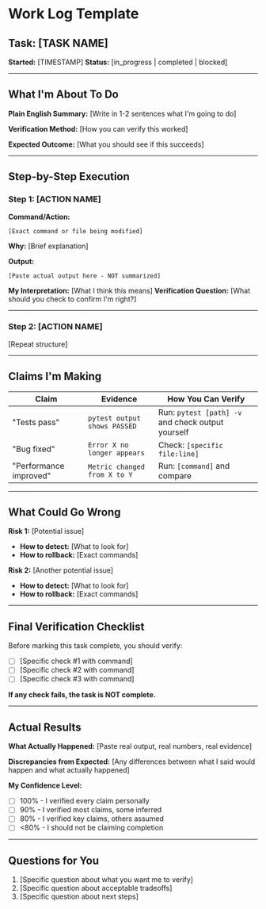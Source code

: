 # Work Log Template

## Task: [TASK NAME]
**Started:** [TIMESTAMP]
**Status:** [in_progress | completed | blocked]

---

## What I'm About To Do
**Plain English Summary:**
[Write in 1-2 sentences what I'm going to do]

**Verification Method:**
[How you can verify this worked]

**Expected Outcome:**
[What you should see if this succeeds]

---

## Step-by-Step Execution

### Step 1: [ACTION NAME]
**Command/Action:** 
```
[Exact command or file being modified]
```

**Why:** [Brief explanation]

**Output:**
```
[Paste actual output here - NOT summarized]
```

**My Interpretation:** [What I think this means]
**Verification Question:** [What should you check to confirm I'm right?]

---

### Step 2: [ACTION NAME]
[Repeat structure]

---

## Claims I'm Making

| Claim | Evidence | How You Can Verify |
|-------|----------|-------------------|
| "Tests pass" | `pytest output shows PASSED` | Run: `pytest [path] -v` and check output yourself |
| "Bug fixed" | `Error X no longer appears` | Check: `[specific file:line]` |
| "Performance improved" | `Metric changed from X to Y` | Run: `[command]` and compare |

---

## What Could Go Wrong

**Risk 1:** [Potential issue]
- **How to detect:** [What to look for]
- **How to rollback:** [Exact commands]

**Risk 2:** [Another potential issue]
- **How to detect:** [What to look for]
- **How to rollback:** [Exact commands]

---

## Final Verification Checklist

Before marking this task complete, you should verify:
- [ ] [Specific check #1 with command]
- [ ] [Specific check #2 with command]
- [ ] [Specific check #3 with command]

**If any check fails, the task is NOT complete.**

---

## Actual Results

**What Actually Happened:**
[Paste real output, real numbers, real evidence]

**Discrepancies from Expected:**
[Any differences between what I said would happen and what actually happened]

**My Confidence Level:**
- [ ] 100% - I verified every claim personally
- [ ] 90% - I verified most claims, some inferred
- [ ] 80% - I verified key claims, others assumed
- [ ] <80% - I should not be claiming completion

---

## Questions for You

1. [Specific question about what you want me to verify]
2. [Specific question about acceptable tradeoffs]
3. [Specific question about next steps]